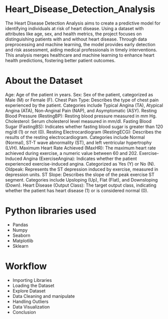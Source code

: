 # Heart_Disease_Detection_Analysis
The Heart Disease Detection Analysis aims to create a predictive model for identifying individuals at risk of heart disease. Using a dataset with attributes like age, sex, and health metrics, the project focuses on distinguishing patients with and without heart disease. Through data preprocessing and machine learning, the model provides early detection and risk assessment, aiding medical professionals in timely interventions. This analysis merges healthcare and machine learning to enhance heart health predictions, fostering better patient outcomes.

# About the Dataset

Age: Age of the patient in years.
Sex: Sex of the patient, categorized as Male (M) or Female (F).
Chest Pain Type: Describes the type of chest pain experienced by the patient. Categories include Typical Angina (TA), Atypical Angina (ATA), Non-Anginal Pain (NAP), and Asymptomatic (ASY).
Resting Blood Pressure (RestingBP): Resting blood pressure measured in mm Hg.
Cholesterol: Serum cholesterol level measured in mm/dl.
Fasting Blood Sugar (FastingBS): Indicates whether fasting blood sugar is greater than 120 mg/dl (1) or not (0).
Resting Electrocardiogram (RestingECG): Describes the results of the resting electrocardiogram. Categories include Normal (Normal), ST-T wave abnormality (ST), and left ventricular hypertrophy (LVH).
Maximum Heart Rate Achieved (MaxHR): The maximum heart rate achieved during exercise, a numeric value between 60 and 202.
Exercise-Induced Angina (ExerciseAngina): Indicates whether the patient experienced exercise-induced angina. Categorized as Yes (Y) or No (N).
Oldpeak: Represents the ST depression induced by exercise, measured in depression units.
ST Slope: Describes the slope of the peak exercise ST segment. Categories include Upsloping (Up), Flat (Flat), and Downsloping (Down).
Heart Disease (Output Class): The target output class, indicating whether the patient has heart disease (1) or is considered normal (0).

# Python libraries used 
- Pandas
- Numpy
- Seaborn
- Matplotlib
- Sklearn

# Workflow
- Importing Libraries
- Loading the Dataset
- Explore Dataset
- Data Cleaning and manipulate
- Handling Outliers
- Data Visualization
- Conclusion
